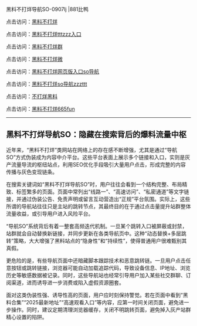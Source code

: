 黑料不打烊导航SO-0907lj |881比鸭

点击访问：<a href="https://heiliaolvzlu3.pages.dev">黑料不打烊</a>  

点击访问：<a href="https://heiliaoyvnrda.pages.dev">黑料不打烊tttzzz入口</a>  

点击访问：<a href="https://heiliao5s28gk.pages.dev">黑料不打烊群</a>  

点击访问：<a href="https://heiliaoxfe5rb.pages.dev">黑料不打烊微</a>  

点击访问：<a href="https://heiliaoryrhyu.pages.dev">黑料不打烊网页版入口so导航</a>  

点击访问：<a href="https://heiliaokof3cy.pages.dev">黑料不打烊so导航zzzttt</a>  

点击访问：<a href="https://heiliao9wsbg3.pages.dev">不打烊黑料</a>  

点击访问：<a href="https://heiliaoxrq8i9.pages.dev">黑料不打烊665fun</a>  

---

## 黑料不打烊导航SO：隐藏在搜索背后的爆料流量中枢

近年来，“黑料不打烊”类网站在网络上的存在感不断增强，尤其是通过“导航SO”方式伪装成为内容中介平台。这些平台表面上展示多个链接和入口，实则是灰产流量导流的枢纽站点，利用SEO优化手段吸引大量用户点击，形成完整的内容传播与灰色变现链条。

在搜索关键词如“黑料不打烊导航SO”时，用户往往会看到一个结构完整、布局精致、标签繁多的页面。页面中常列出“线路一”、“高速访问”、“私密通道”等文字链接，并通过伪装公告、免责声明或留言互动营造出“正规”平台氛围。实际上，这些所谓的导航站往往只是主站的跳转节点，其最终目的在于通过点击量提升站群整体流量收益，或引导用户进入风险平台。

“导航SO”系统背后有着一整套高频迭代机制。一旦某个跳转入口被屏蔽或封禁，站群就会自动替换新链接，并同步更新在各类导航页中。这种“动态替换+多层跳转”策略，大大增强了黑料站点的“隐身性”和“持续性”，使得普通用户很难甄别其真假。

更危险的是，有些导航页面中还暗藏脚本跟踪技术和恶意跳转链。一旦用户点击任意按钮或跳转链接，浏览器可能自动加载追踪代码，导致设备信息、IP地址、浏览历史等敏感数据被记录。同时，这些导航站也经常引导用户加入某些社交群聊、订阅渠道，进而诱导进一步消费或陷入虚假资源圈套。

面对这类伪装性强、诱导性高的页面，用户应时刻保持警觉。若在页面中看到“黑料合集”“2025最新地址”“高速观看入口”等内容，应第一时间关闭页面，避免进一步操作。同时，建议定期清理浏览器缓存，关闭不明跳转页面，避免掉入灰产站群精心设置的陷阱。

